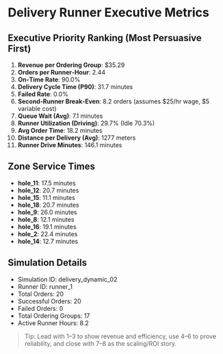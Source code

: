 # Delivery Runner Executive Metrics

## Executive Priority Ranking (Most Persuasive First)
1. **Revenue per Ordering Group**: $35.29
2. **Orders per Runner‑Hour**: 2.44
3. **On‑Time Rate**: 90.0%
4. **Delivery Cycle Time (P90)**: 31.7 minutes
5. **Failed Rate**: 0.0%
6. **Second‑Runner Break‑Even**: 8.2 orders (assumes $25/hr wage, $5 variable cost)
7. **Queue Wait (Avg)**: 7.1 minutes
8. **Runner Utilization (Driving)**: 29.7% (Idle 70.3%)
9. **Avg Order Time**: 18.2 minutes
10. **Distance per Delivery (Avg)**: 1277 meters
11. **Runner Drive Minutes**: 146.1 minutes

## Zone Service Times
- **hole_11**: 17.5 minutes
- **hole_12**: 20.7 minutes
- **hole_15**: 11.1 minutes
- **hole_18**: 20.7 minutes
- **hole_9**: 26.0 minutes
- **hole_8**: 12.1 minutes
- **hole_16**: 19.1 minutes
- **hole_2**: 22.4 minutes
- **hole_14**: 12.7 minutes


## Simulation Details
- Simulation ID: delivery_dynamic_02
- Runner ID: runner_1
- Total Orders: 20
- Successful Orders: 20
- Failed Orders: 0
- Total Ordering Groups: 17
- Active Runner Hours: 8.2

> Tip: Lead with 1–3 to show revenue and efficiency, use 4–6 to prove reliability, and close with 7–8 as the scaling/ROI story.
